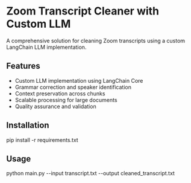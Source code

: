 # Zoom Transcript Cleaner with Custom LLM

A comprehensive solution for cleaning Zoom transcripts using a custom LangChain LLM implementation.

## Features
- Custom LLM implementation using LangChain Core
- Grammar correction and speaker identification
- Context preservation across chunks
- Scalable processing for large documents
- Quality assurance and validation

## Installation
pip install -r requirements.txt

## Usage
python main.py --input transcript.txt --output cleaned_transcript.txt